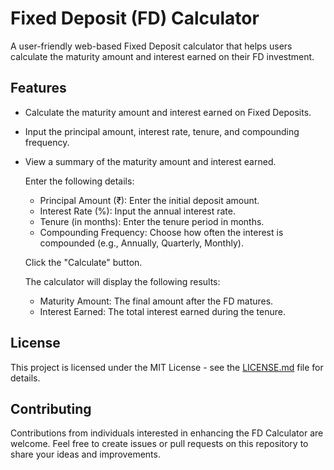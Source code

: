 # Fixed Deposit (FD) Calculator

A user-friendly web-based Fixed Deposit calculator that helps users calculate the maturity amount and interest earned on their FD investment.

## Features

- Calculate the maturity amount and interest earned on Fixed Deposits.
- Input the principal amount, interest rate, tenure, and compounding frequency.
- View a summary of the maturity amount and interest earned.

   Enter the following details:

   - Principal Amount (₹): Enter the initial deposit amount.
   - Interest Rate (%): Input the annual interest rate.
   - Tenure (in months): Enter the tenure period in months.
   - Compounding Frequency: Choose how often the interest is compounded (e.g., Annually, Quarterly, Monthly).

  Click the "Calculate" button.

  The calculator will display the following results:

   - Maturity Amount: The final amount after the FD matures.
   - Interest Earned: The total interest earned during the tenure.

## License

This project is licensed under the MIT License - see the [LICENSE.md](LICENSE.md) file for details.

## Contributing

Contributions from individuals interested in enhancing the FD Calculator are welcome. Feel free to create issues or pull requests on this repository to share your ideas and improvements.

